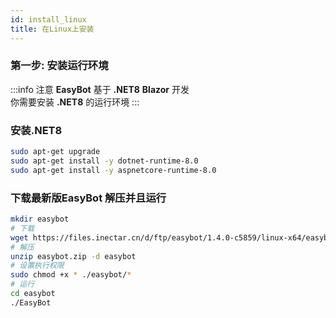 ```yaml
---
id: install_linux
title: 在Linux上安装
---
```


### 第一步: 安装运行环境

:::info 注意
**EasyBot** 基于 **.NET8** **Blazor** 开发  
你需要安装 **.NET8** 的运行环境
:::

### 安装.NET8

```bash
sudo apt-get upgrade
sudo apt-get install -y dotnet-runtime-8.0
sudo apt-get install -y aspnetcore-runtime-8.0
```

### 下载最新版EasyBot 解压并且运行

```bash
mkdir easybot
# 下载
wget https://files.inectar.cn/d/ftp/easybot/1.4.0-c5859/linux-x64/easybot-1.4.0-c5859.zip -o easybot.zip
# 解压
unzip easybot.zip -d easybot
# 设置执行权限
sudo chmod +x * ./easybot/*
# 运行
cd easybot
./EasyBot
```